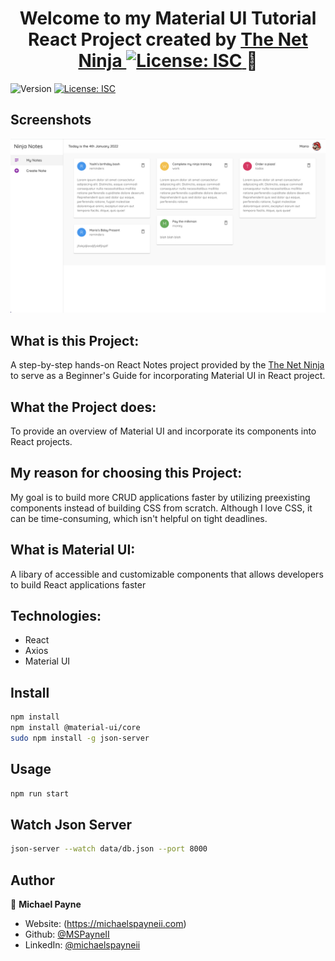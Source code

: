 <h1 align="center">Welcome to my Material UI Tutorial React Project created by <a href="https://www.youtube.com/channel/UCW5YeuERMmlnqo4oq8vwUpg" target="_blank">The Net Ninja
    <img alt="License: ISC" src="https://img.shields.io/badge/License-ISC-yellow.svg" />
  </a>👋</h1>
<p>
  <img alt="Version" src="https://img.shields.io/badge/version-1.0.0-blue.svg?cacheSeconds=2592000" />
  <a href="#" target="_blank">
    <img alt="License: ISC" src="https://img.shields.io/badge/License-ISC-yellow.svg" />
  </a>
</p>

## Screenshots

![Project](public/materialUIscreenshot.png)

## What is this Project:

A step-by-step hands-on React Notes project provided by the [The Net Ninja](https://www.youtube.com/channel/UCW5YeuERMmlnqo4oq8vwUpg) to serve as a Beginner's Guide for incorporating Material UI in React project.

## What the Project does:

To provide an overview of Material UI and incorporate its components into React projects.

## My reason for choosing this Project:

My goal is to build more CRUD applications faster by utilizing preexisting components instead of building CSS from scratch. Although I love CSS, it can be time-consuming, which isn't helpful on tight deadlines.

## What is Material UI:

A libary of accessible and customizable components that allows developers to build React applications faster

## Technologies:

- React
- Axios
- Material UI

## Install

```sh
npm install
npm install @material-ui/core
sudo npm install -g json-server
```

## Usage

```sh
npm run start

```

## Watch Json Server

```sh
json-server --watch data/db.json --port 8000

```

## Author

👤 **Michael Payne**

- Website: (https://michaelspayneii.com)
- Github: [@MSPayneII](https://github.com/MSPayneII)
- LinkedIn: [@michaelspayneii](https://linkedin.com/in/michaelspayneii)
